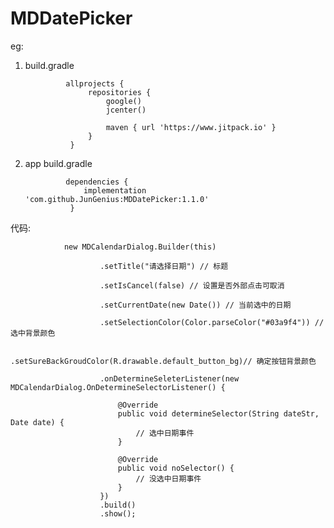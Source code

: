 # MDDatePicker

eg:

1. build.gradle

                allprojects {
                     repositories {
                         google()
                         jcenter()

                         maven { url 'https://www.jitpack.io' }
                     }
                 }


2. app  build.gradle

                dependencies {
                    implementation 'com.github.JunGenius:MDDatePicker:1.1.0'
                 }



代码:

 

                new MDCalendarDialog.Builder(this)
                
                        .setTitle("请选择日期") // 标题

                        .setIsCancel(false) // 设置是否外部点击可取消

                        .setCurrentDate(new Date()) // 当前选中的日期

                        .setSelectionColor(Color.parseColor("#03a9f4")) // 选中背景颜色

                        .setSureBackGroudColor(R.drawable.default_button_bg)// 确定按钮背景颜色

                        .onDetermineSeleterListener(new MDCalendarDialog.OnDetermineSelectorListener() {

                            @Override
                            public void determineSelector(String dateStr, Date date) {
                                // 选中日期事件
                            }

                            @Override
                            public void noSelector() {
                                // 没选中日期事件
                            }
                        })
                        .build()
                        .show();
